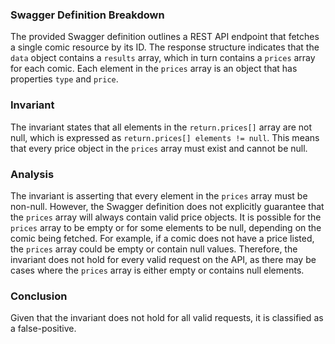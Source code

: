 ### Swagger Definition Breakdown
The provided Swagger definition outlines a REST API endpoint that fetches a single comic resource by its ID. The response structure indicates that the `data` object contains a `results` array, which in turn contains a `prices` array for each comic. Each element in the `prices` array is an object that has properties `type` and `price`.

### Invariant
The invariant states that all elements in the `return.prices[]` array are not null, which is expressed as `return.prices[] elements != null`. This means that every price object in the `prices` array must exist and cannot be null.

### Analysis
The invariant is asserting that every element in the `prices` array must be non-null. However, the Swagger definition does not explicitly guarantee that the `prices` array will always contain valid price objects. It is possible for the `prices` array to be empty or for some elements to be null, depending on the comic being fetched. For example, if a comic does not have a price listed, the `prices` array could be empty or contain null values. Therefore, the invariant does not hold for every valid request on the API, as there may be cases where the `prices` array is either empty or contains null elements.

### Conclusion
Given that the invariant does not hold for all valid requests, it is classified as a false-positive.

